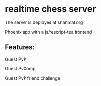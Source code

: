 # realtime chess server

The server is deployed at shahmat.org

Phoenix app with a js/rescript-tea frontend

## Features:

Guest PvP

Guest PvComp

Guest PvP friend challenge
